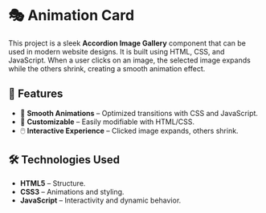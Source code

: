 # 🎭 Animation Card

This project is a sleek **Accordion Image Gallery** component that can be used in modern website designs. It is built using HTML, CSS, and JavaScript. When a user clicks on an image, the selected image expands while the others shrink, creating a smooth animation effect.

## 📌 Features
- 🌟 **Smooth Animations** – Optimized transitions with CSS and JavaScript.
- 🎨 **Customizable** – Easily modifiable with HTML/CSS.
- 🖱️ **Interactive Experience** – Clicked image expands, others shrink.

## 🛠️ Technologies Used
- **HTML5** – Structure.
- **CSS3** – Animations and styling.
- **JavaScript** – Interactivity and dynamic behavior.
